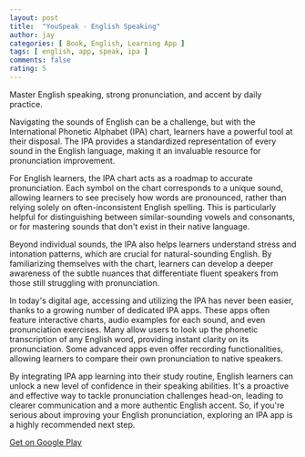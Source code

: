 ```yaml
---
layout: post
title:  "YouSpeak - English Speaking"
author: jay
categories: [ Book, English, Learning App ]
tags: [ english, app, speak, ipa ]
comments: false
rating: 5
---
```


Master English speaking, strong pronunciation, and accent by daily practice.

Navigating the sounds of English can be a challenge, but with the International Phonetic Alphabet (IPA) chart, learners have a powerful tool at their disposal. The IPA provides a standardized representation of every sound in the English language, making it an invaluable resource for pronunciation improvement.

For English learners, the IPA chart acts as a roadmap to accurate pronunciation. Each symbol on the chart corresponds to a unique sound, allowing learners to see precisely how words are pronounced, rather than relying solely on often-inconsistent English spelling. This is particularly helpful for distinguishing between similar-sounding vowels and consonants, or for mastering sounds that don't exist in their native language.


Beyond individual sounds, the IPA also helps learners understand stress and intonation patterns, which are crucial for natural-sounding English. By familiarizing themselves with the chart, learners can develop a deeper awareness of the subtle nuances that differentiate fluent speakers from those still struggling with pronunciation.

In today's digital age, accessing and utilizing the IPA has never been easier, thanks to a growing number of dedicated IPA apps. These apps often feature interactive charts, audio examples for each sound, and even pronunciation exercises. Many allow users to look up the phonetic transcription of any English word, providing instant clarity on its pronunciation. Some advanced apps even offer recording functionalities, allowing learners to compare their own pronunciation to native speakers.


By integrating IPA app learning into their study routine, English learners can unlock a new level of confidence in their speaking abilities. It's a proactive and effective way to tackle pronunciation challenges head-on, leading to clearer communication and a more authentic English accent. So, if you're serious about improving your English pronunciation, exploring an IPA app is a highly recommended next step.

[Get on Google Play](https://play.google.com/store/apps/details?id=com.hhzstudio.youspeakenglish)
